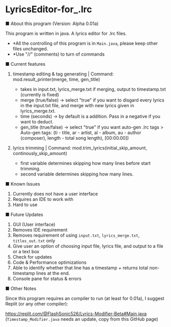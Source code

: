 # LyricsEditor-for_.lrc
■ About this program (Version: Alpha 0.01a)

This program is written in java. A lyrics editor for .lrc files.
- *All the controlling of this program is in `Main.java`, please keep other files unchanged.
- *Use "//" (comments) to turn of commands


■ Current features
1. timestamp editing & tag generating | Command: mod.result_printer(merge, time, gen_title)
	- takes in input.txt, lyrics_merge.txt if merging, output to timestamp.txt (currently is fixed)
	- merge (true/false) -> select "true" if you want to disgard every lyrics in the input.txt file, and merge with new lyrics given in lyrics_merge.txt.
	- time (seconds) -> by default is a addition. Pass in a negative if you want to deduct.
	- gen_title (true/false) -> select "true" if you want auto-gen .lrc tags 
	      > Auto-gen tags: (ti - title, ar - artist, al - album, au - author (composer), length - total song length), [00:00.00])

2. lyrics trimming | Command: mod.trim_lyrics(initial_skip_amount, continously_skip_amount)
	- first variable determines skipping how many lines before start trimming.
	- second variable determines skipping how many lines.

	
■ Known Issues
1. Currently does not have a user interface
2. Requires an IDE to work with
3. Hard to use


■ Future Updates
1. GUI (User interface)
2. Removes IDE requirement
3. Removes requirement of using `input.txt`, `lyrics_merge.txt`, `titles_out.txt` only
4. Give user an option of choosing input file, lyrics file, and output to a file or a text box
5. Check for updates
6. Code & Performance optimizations
7. Able to identify whether that line has a timestamp + returns total non-timestamp lines at the end.
8. Console pane for status & errors


■ Other Notes

Since this program requires an compiler to run (at least for 0.01a), I suggest Replit (or any other compiler):

https://replit.com/@FlashSonic526/Lyrics-Modifier-Beta#Main.java (`Timestamp_Modifier.java` needs an update, copy from this GitHub page)
